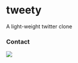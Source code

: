 [![<behnambm>](https://circleci.com/gh/behnambm/tweety/tree/master.svg?style=svg)](https://circleci.com/gh/behnambm/tweety)
# tweety
A light-weight twitter clone

 
### Contact
<a href="https://t.me/behnam_1121"><img src="https://badgen.net/badge/icon/telegram?icon=telegram&label"></a>
